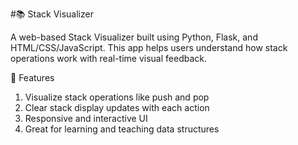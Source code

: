 #📚 Stack Visualizer

A web-based Stack Visualizer built using Python, Flask, and HTML/CSS/JavaScript. This app helps users understand how stack operations work with real-time visual feedback.

🧰 Features
1) Visualize stack operations like push and pop
2) Clear stack display updates with each action
3) Responsive and interactive UI
4) Great for learning and teaching data structures
